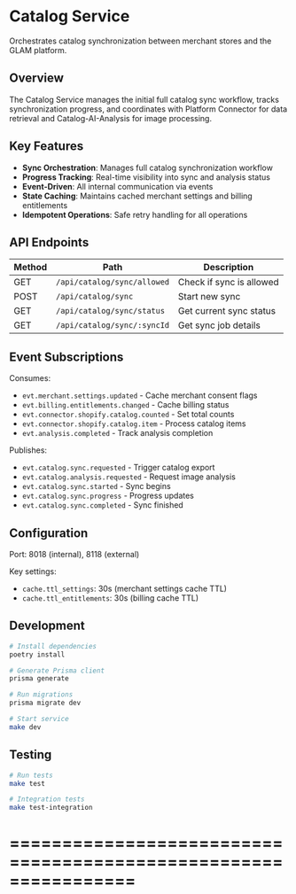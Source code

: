 # Catalog Service

Orchestrates catalog synchronization between merchant stores and the GLAM platform.

## Overview

The Catalog Service manages the initial full catalog sync workflow, tracks synchronization progress, and coordinates with Platform Connector for data retrieval and Catalog-AI-Analysis for image processing.

## Key Features

- **Sync Orchestration**: Manages full catalog synchronization workflow
- **Progress Tracking**: Real-time visibility into sync and analysis status
- **Event-Driven**: All internal communication via events
- **State Caching**: Maintains cached merchant settings and billing entitlements
- **Idempotent Operations**: Safe retry handling for all operations

## API Endpoints

| Method | Path | Description |
|--------|------|-------------|
| GET | `/api/catalog/sync/allowed` | Check if sync is allowed |
| POST | `/api/catalog/sync` | Start new sync |
| GET | `/api/catalog/sync/status` | Get current sync status |
| GET | `/api/catalog/sync/:syncId` | Get sync job details |

## Event Subscriptions

Consumes:
- `evt.merchant.settings.updated` - Cache merchant consent flags
- `evt.billing.entitlements.changed` - Cache billing status
- `evt.connector.shopify.catalog.counted` - Set total counts
- `evt.connector.shopify.catalog.item` - Process catalog items
- `evt.analysis.completed` - Track analysis completion

Publishes:
- `evt.catalog.sync.requested` - Trigger catalog export
- `evt.catalog.analysis.requested` - Request image analysis
- `evt.catalog.sync.started` - Sync begins
- `evt.catalog.sync.progress` - Progress updates
- `evt.catalog.sync.completed` - Sync finished

## Configuration

Port: 8018 (internal), 8118 (external)

Key settings:
- `cache.ttl_settings`: 30s (merchant settings cache TTL)
- `cache.ttl_entitlements`: 30s (billing cache TTL)

## Development

```bash
# Install dependencies
poetry install

# Generate Prisma client
prisma generate

# Run migrations
prisma migrate dev

# Start service
make dev
```

## Testing

```bash
# Run tests
make test

# Integration tests
make test-integration
```

# ================================================================
